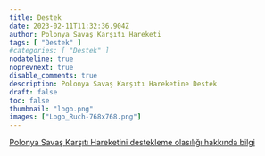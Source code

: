 ```yaml
---
title: Destek
date: 2023-02-11T11:32:36.904Z
author: Polonya Savaş Karşıtı Hareketi
tags: [ "Destek" ]
#categories: [ "Destek" ]
nodateline: true
noprevnext: true
disable_comments: true
description: Polonya Savaş Karşıtı Hareketine Destek
draft: false
toc: false
thumbnail: "logo.png"
images: ["Logo_Ruch-768x768.png"]
---
```

[Polonya Savaş Karşıtı Hareketini destekleme olasılığı hakkında bilgi](https://polskiruchantywojenny.com/pokoj-i-wolnosc/wsparcie/ "Polonya Savaş Karşıtı Hareketi destek sayfası")
